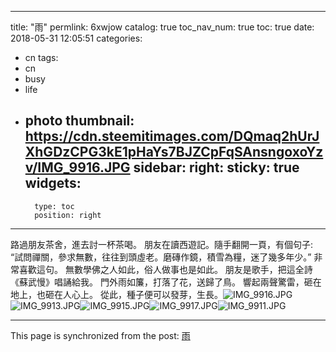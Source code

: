 
---
title: "雨"
permlink: 6xwjow
catalog: true
toc_nav_num: true
toc: true
date: 2018-05-31 12:05:51
categories:
- cn
tags:
- cn
- busy
- life
- photo
thumbnail: https://cdn.steemitimages.com/DQmaq2hUrJXhGDzCPG3kE1pHaYs7BJZCpFqSAnsngoxoYzv/IMG_9916.JPG
sidebar:
    right:
        sticky: true
widgets:
    -
        type: toc
        position: right
---


路過朋友茶舍，進去討一杯茶喝。
朋友在讀西遊記。隨手翻開一頁，有個句子:
“試問禪關，參求無數，往往到頭虛老。磨磚作鏡，積雪為糧，迷了幾多年少。”
非常喜歡這句。
無數學佛之人如此，俗人做事也是如此。
朋友是歌手，把這全詩《蘇武慢》唱誦給我。
門外雨如簾，打落了花，送歸了鳥。
響起兩聲驚雷，砸在地上，也砸在人心上。
從此，種子便可以發芽，生長。![IMG_9916.JPG](https://cdn.steemitimages.com/DQmaq2hUrJXhGDzCPG3kE1pHaYs7BJZCpFqSAnsngoxoYzv/IMG_9916.JPG)![IMG_9913.JPG](https://cdn.steemitimages.com/DQmfUXJXBvGVvbMBRLkjK7bGNyVgUMTWxiNiR7mHeiGLfFE/IMG_9913.JPG)![IMG_9915.JPG](https://cdn.steemitimages.com/DQmcELgfSuT9yX7LnhJtsV4b5iuCYAjsV6TW2Xt2yjxqAmf/IMG_9915.JPG)![IMG_9917.JPG](https://cdn.steemitimages.com/DQmNUbATq71edgfyzxYsEBDDAAV2srjZmQ257BJGXUQ9BbR/IMG_9917.JPG)![IMG_9911.JPG](https://cdn.steemitimages.com/DQmYxJf5JpCoGGcnY2RL4jzG9zqTon3coTNmKWgmK3w5CdF/IMG_9911.JPG)

- - -

This page is synchronized from the post: [雨](https://steemit.com/@sunai/6xwjow)
